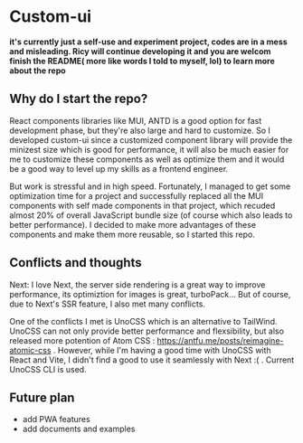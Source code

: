 # Custom-ui

**it's currently just a self-use and experiment project, codes are in a mess and misleading. Ricy will continue developing it and you are welcom finish the README( more like words I told to myself, lol) to learn more about the repo**

## Why do I start the repo?

React components libraries like MUI, ANTD is a good option for fast development phase, but they're also large and hard to customize. So I developed custom-ui since a customized component library will provide the minizest size which is good for performance, it will also be much easier for me to customize these components as well as optimize them and it would be a good way to level up my skills as a frontend engineer.

But work is stressful and in high speed. Fortunately, I managed to get some optimization time for a project and successfully replaced all the MUI components with self made components in that project, which recuded almost 20% of overall JavaScript bundle size (of course which also leads to better performance). I decided to make more advantages of these components and make them more reusable, so I started this repo.

## Conflicts and thoughts

Next: I love Next, the server side rendering is a great way to improve performance, its optimiztion for images is great, turboPack... But of course, due to Next's SSR feature, I also met many conflicts.

One of the conflicts I met is UnoCSS which is an alternative to TailWind. UnoCSS can not only provide better performance and flexsibility, but also released more potention of Atom CSS : https://antfu.me/posts/reimagine-atomic-css . However, while I'm having a good time with UnoCSS with React and Vite, I didn't find a good to use it seamlessly with Next :( . Current UnoCSS CLI is used. 

## Future plan
- add PWA features
- add documents and examples
